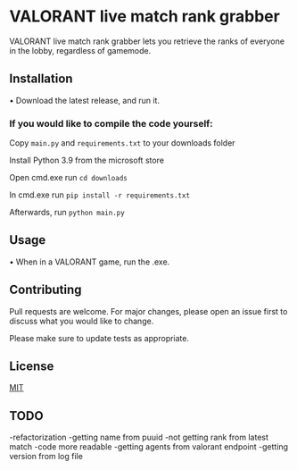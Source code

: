 # VALORANT live match rank grabber

VALORANT live match rank grabber lets you retrieve the ranks of everyone in the lobby, regardless of gamemode.

## Installation
 • Download the latest release, and run it.

### **If you would like to compile the code yourself:**

Copy `main.py` and `requirements.txt` to your downloads folder 

Install Python 3.9 from the microsoft store

Open cmd.exe run `cd downloads` 

In cmd.exe run `pip install -r requirements.txt`

Afterwards, run `python main.py`


## Usage
 • When in a VALORANT game, run the .exe.


## Contributing
Pull requests are welcome. For major changes, please open an issue first to discuss what you would like to change.

Please make sure to update tests as appropriate.

## License
[MIT](https://choosealicense.com/licenses/mit/)

## TODO
-refactorization
-getting name from puuid
-not getting rank from latest match
-code more readable
-getting agents from valorant endpoint
-getting version from log file
